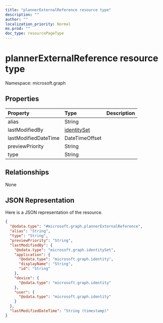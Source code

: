 ```yaml
---
title: "plannerExternalReference resource type"
description: ""
author: ""
localization_priority: Normal
ms.prod: ""
doc_type: resourcePageType
---
```


# plannerExternalReference resource type


Namespace: microsoft.graph



## Properties
|Property|Type|Description|
|:---|:---|:---|
|alias|String||
|lastModifiedBy|[identitySet](../resources/identityset.md)||
|lastModifiedDateTime|DateTimeOffset||
|previewPriority|String||
|type|String||

## Relationships
None

## JSON Representation
Here is a JSON representation of the resource.
<!-- {
  "blockType": "resource",
  "@odata.type": "microsoft.graph.plannerExternalReference"
}
-->
``` json
{
  "@odata.type": "#microsoft.graph.plannerExternalReference",
  "alias": "String",
  "type": "String",
  "previewPriority": "String",
  "lastModifiedBy": {
    "@odata.type": "microsoft.graph.identitySet",
    "application": {
      "@odata.type": "microsoft.graph.identity",
      "displayName": "String",
      "id": "String"
    },
    "device": {
      "@odata.type": "microsoft.graph.identity"
    },
    "user": {
      "@odata.type": "microsoft.graph.identity"
    }
  },
  "lastModifiedDateTime": "String (timestamp)"
}
```

